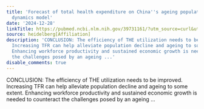 ```yaml
---
title: 'Forecast of total health expenditure on China''s ageing population: a system
  dynamics model'
date: '2024-12-28'
linkTitle: https://pubmed.ncbi.nlm.nih.gov/39731161/?utm_source=curl&utm_medium=rss&utm_campaign=pubmed-2&utm_content=1FakS-2QOkCT8HsMOQP1bCRQ4YzyumYOmxmF0moLsQ3dFB1E9V&fc=20220326224207&ff=20241228170645&v=2.18.0.post9+e462414
source: heidelberg[Affiliation]
description: 'CONCLUSION: The efficiency of THE utilization needs to be improved.
  Increasing TFR can help alleviate population decline and ageing to some extent.
  Enhancing workforce productivity and sustained economic growth is needed to counteract
  the challenges posed by an ageing ...'
disable_comments: true
---
```

CONCLUSION: The efficiency of THE utilization needs to be improved. Increasing TFR can help alleviate population decline and ageing to some extent. Enhancing workforce productivity and sustained economic growth is needed to counteract the challenges posed by an ageing ...
